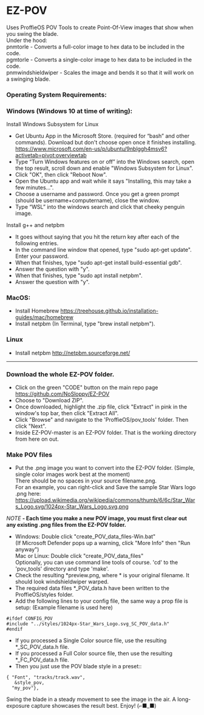 # EZ-POV 
Uses ProffieOS POV Tools to create Point-Of-View images that show when you swing the blade.  
Under the hood:  
pnmtorle - Converts a full-color image to hex data to be included in the code.  
pgmtorle - Converts a single-color image to hex data to be included in the code.  
pnmwindshieldwiper - Scales the image and bends it so that it will work on a swinging blade.  

### Operating System Requirements:  
### Windows (Windows 10 at time of writing):  

Install Windows Subsystem for Linux  
- Get Ubuntu App in the Microsoft Store. (required for “bash” and other commands). Download but don't choose open once it finishes installing. 
https://www.microsoft.com/en-us/p/ubuntu/9nblggh4msv6?activetab=pivot:overviewtab
- Type “Turn Windows features on or off” into the Windows search, open the top result, scroll down and enable "Windows Subsystem for Linux".
- Click "OK", then click "Reboot Now". 
- Open the Ubuntu app and wait while it says "Installing, this may take a few minutes...".
- Choose a username and password. Once you get a green prompt (should be username+computername), close the window.
- Type “WSL” into the windows search and click that cheeky penguin image.  

Install g++ and netpbm
- It goes without saying that you hit the return key after each of the following entries.
- In the command line window that opened, type "sudo apt-get update". Enter your password.
- When that finishes, type "sudo apt-get install build-essential gdb".
- Answer the question with "y".
- When that finishes, type "sudo apt install netpbm".
- Answer the question with "y".

### MacOS:
- Install Homebrew https://treehouse.github.io/installation-guides/mac/homebrew
- Install netpbm (In Terminal, type "brew install netpbm").  

### Linux
- Install netpbm http://netpbm.sourceforge.net/

---------------------------------------------------------------------------------------
### Download the whole EZ-POV folder.  
- Click on the green "CODE" button on the main repo page https://github.com/NoSloppy/EZ-POV
- Choose to "Download ZIP".
- Once downloaded, highlight the .zip file, click "Extract" in pink in the window's top bar, then click "Extract All".
- Click "Browse" and navigate to the 'ProffieOS/pov_tools' folder. Then click "Next".
- Inside EZ-POV-master is an EZ-POV folder. That is the working directory from here on out.

### Make POV files

- Put the .png image you want to convert into the EZ-POV folder. (Simple, single color images work best at the moment)  
There should be no spaces in your source filename.png.  
For an example, you can right-click and Save the sample Star Wars logo .png here:  
https://upload.wikimedia.org/wikipedia/commons/thumb/6/6c/Star_Wars_Logo.svg/1024px-Star_Wars_Logo.svg.png  

*NOTE* **- Each time you make a new POV image, you must first clear out any existing .png files from the EZ-POV folder.** 
- Windows: Double click "create_POV_data_files-Win.bat"  
    (If Microsoft Defender pops up a warning, click "More Info" then "Run anyway")  
    Mac or Linux: Double click "create_POV_data_files"  
    Optionally, you can use command line tools of course. 'cd' to the 'pov_tools' directory and type 'make'.
- Check the resulting *preview.png, where * is your original filename. It should look windshieldwiper warped.
- The required data files *_POV_data.h have been written to the ProffieOS/styles folder.
- Add the following lines to your config file, the same way a prop file is setup: (Example filename is used here)
```
#ifdef CONFIG_POV
#include "../styles/1024px-Star_Wars_Logo.svg_SC_POV_data.h"
#endif
```
- If you processed a Single Color source file, use the resulting *_SC_POV_data.h file.
- If you processed a Full Color source file, then use the resulting *_FC_POV_data.h file.
- Then you just use the POV blade style in a preset::
```
{ "Font", "tracks/track.wav",
   &style_pov, 
  "my_pov"},
  ```

Swing the blade in a steady movement to see the image in the air. A long-exposure capture showcases the result best.
Enjoy!  (⌐■_■)


